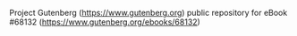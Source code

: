 Project Gutenberg (https://www.gutenberg.org) public repository for
eBook #68132 (https://www.gutenberg.org/ebooks/68132)

